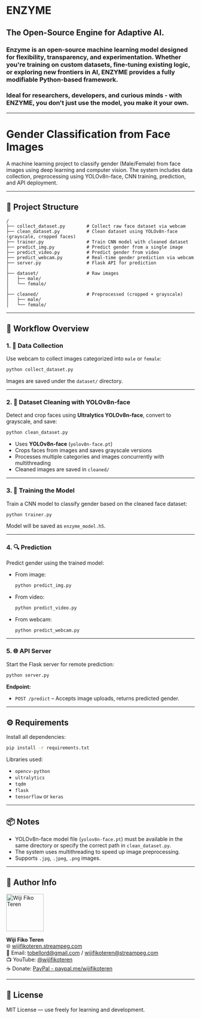 
# ENZYME
## The Open-Source Engine for Adaptive AI.
### Enzyme is an open-source machine learning model designed for flexibility, transparency, and experimentation. Whether you're training on custom datasets, fine-tuning existing logic, or exploring new frontiers in AI, ENZYME provides a fully modifiable Python-based framework.

### Ideal for researchers, developers, and curious minds - with ENZYME, you don't just use the model, you make it your own.

---

# Gender Classification from Face Images

A machine learning project to classify gender (Male/Female) from face images using deep learning and computer vision. The system includes data collection, preprocessing using YOLOv8n-face, CNN training, prediction, and API deployment.

---

## 📁 Project Structure

```
/
├── collect_dataset.py        # Collect raw face dataset via webcam
├── clean_dataset.py          # Clean dataset using YOLOv8n-face (grayscale, cropped faces)
├── trainer.py                # Train CNN model with cleaned dataset
├── predict_img.py            # Predict gender from a single image
├── predict_video.py          # Predict gender from video
├── predict_webcam.py         # Real-time gender prediction via webcam
├── server.py                 # Flask API for prediction
│
├── dataset/                  # Raw images
│   ├── male/
│   └── female/
│
├── cleaned/                  # Preprocessed (cropped + grayscale)
│   ├── male/
│   └── female/
```

---

## 🧠 Workflow Overview

### 1. 📸 Data Collection
Use webcam to collect images categorized into `male` or `female`:

```bash
python collect_dataset.py
```

Images are saved under the `dataset/` directory.

---

### 2. 🧼 Dataset Cleaning with YOLOv8n-face
Detect and crop faces using **Ultralytics YOLOv8n-face**, convert to grayscale, and save:

```bash
python clean_dataset.py
```

- Uses **YOLOv8n-face** (`yolov8n-face.pt`)
- Crops faces from images and saves grayscale versions
- Processes multiple categories and images concurrently with multithreading
- Cleaned images are saved in `cleaned/`

---

### 3. 🧠 Training the Model
Train a CNN model to classify gender based on the cleaned face dataset:

```bash
python trainer.py
```

Model will be saved as `enzyme_model.h5`.

---

### 4. 🔍 Prediction
Predict gender using the trained model:

- From image:
  ```bash
  python predict_img.py
  ```
- From video:
  ```bash
  python predict_video.py
  ```
- From webcam:
  ```bash
  python predict_webcam.py
  ```

---

### 5. 🌐 API Server
Start the Flask server for remote prediction:

```bash
python server.py
```

**Endpoint:**
- `POST /predict` – Accepts image uploads, returns predicted gender.

---

## ⚙️ Requirements

Install all dependencies:

```bash
pip install -r requirements.txt
```

Libraries used:
- `opencv-python`
- `ultralytics`
- `tqdm`
- `flask`
- `tensorflow` or `keras`

---

## 📦 Notes

- YOLOv8n-face model file (`yolov8n-face.pt`) must be available in the same directory or specify the correct path in `clean_dataset.py`.
- The system uses multithreading to speed up image preprocessing.
- Supports `.jpg`, `.jpeg`, `.png` images.

---

## 👤 Author Info

<img src="https://avatars.githubusercontent.com/u/84434815" width="100" alt="Wiji Fiko Teren" />

**Wiji Fiko Teren**  
🌐 [wijifikoteren.streampeg.com](https://wijifikoteren.streampeg.com)  
📧 Email: [tobellord@gmail.com](mailto:tobellord@gmail.com) / [wijifikoteren@streampeg.com](mailto:wijifikoteren@streampeg.com)  
📺 YouTube: [@wijifikoteren](https://www.youtube.com/@wijifikoteren)  
☕ Donate: [PayPal - paypal.me/wijifikoteren](http://paypal.me/wijifikoteren)

---

## 🪪 License

MIT License — use freely for learning and development.

